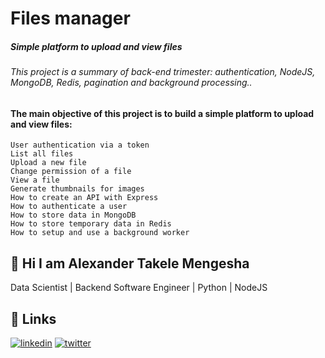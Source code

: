 
# Files manager 
##### Simple platform to upload and view files

###### This project is a summary of  back-end trimester: authentication, NodeJS, MongoDB, Redis, pagination and background processing..
#### The main objective of this project is to build a simple platform to upload and view files:

	User authentication via a token
    List all files
    Upload a new file
    Change permission of a file
    View a file
    Generate thumbnails for images
    How to create an API with Express
    How to authenticate a user
    How to store data in MongoDB
    How to store temporary data in Redis
    How to setup and use a background worker
    


## 🚀 Hi I am Alexander Takele Mengesha
Data Scientist | Backend Software Engineer | Python | NodeJS 


## 🔗 Links
[![linkedin](https://img.shields.io/badge/linkedin-0A66C2?style=for-the-badge&logo=linkedin&logoColor=white)](https://www.linkedin.com/in/alextakele)   [![twitter](https://img.shields.io/badge/twitter-1DA1F2?style=for-the-badge&logo=twitter&logoColor=white)](https://twitter.com/@alex_takele21
)

